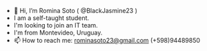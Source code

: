 - 👋 Hi, I’m Romina Soto ( @BlackJasmine23 )
- I am a self-taught student.
- I'm looking to join an IT team.
- I'm from Montevideo, Uruguay.
- 📫 How to reach me: rominasoto23@gmail.com
  (+598)94489850

<!---
BlackJasmine23/BlackJasmine23 is a ✨ special ✨ repository because its `README.md` (this file) appears on your GitHub profile.
You can click the Preview link to take a look at your changes.
--->
